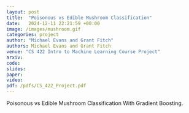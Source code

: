 ```yaml
---
layout: post
title:  "Poisonous vs Edible Mushroom Classification"
date:   2024-12-11 22:21:59 +00:00
image: /images/mushroom.gif
categories: project
author: "Michael Evans and Grant Fitch"
authors: Michael Evans and Grant Fitch
venue: "CS 422 Intro to Machine Learning Course Project"
arxiv:
code:
slides:
paper:
video:
pdf: /pdfs/CS_422_Project.pdf
---
```

Poisonous vs Edible Mushroom Classification With Gradient Boosting.
